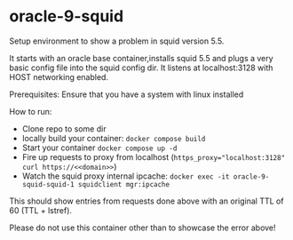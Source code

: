 # oracle-9-squid
Setup environment to show a problem in squid version 5.5.

It starts with an oracle base container,installs squid 5.5 and plugs a very basic config file into the squid config dir. It listens at localhost:3128 with HOST networking enabled.

Prerequisites:
Ensure that you have a system with linux installed

How to run:
- Clone repo to some dir
- locally build your container: `docker compose build`
- Start your container `docker compose up -d`
- Fire up requests to proxy from localhost (`https_proxy="localhost:3128" curl https://<<domain>>`)
- Watch the squid proxy internal ipcache: `docker exec -it oracle-9-squid-squid-1 squidclient mgr:ipcache`

This should show entries from requests done above with an original TTL of 60 (TTL + lstref).

Please do not use this container other than to showcase the error above!



